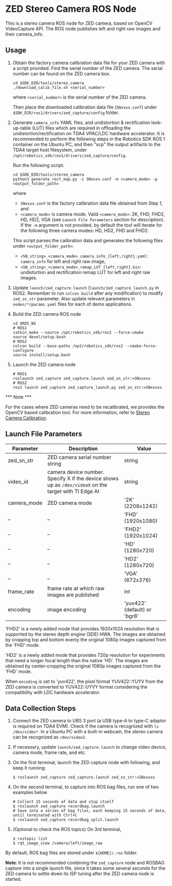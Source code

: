 ZED Stereo Camera ROS Node
==========================
This is a stereo camera ROS node for ZED camera, based on OpenCV VideoCapture API. The ROS node publishes left and right raw images and their camera_info.

## Usage

1. Obtain the factory camera calibration data file for your ZED camera with a script provided. Find the serial number of the ZED camera. The serial number can be found on the ZED camera box.
    ```
    cd $SDK_DIR/tools/stereo_camera
    ./download_calib_file.sh <serial_number>
    ```
    where `<serial_number>` is the serial number of the ZED camera.

    Then place the downloaded calibration data file (`SNxxxx.conf`) under `$SDK_DIR/ros1/drivers/zed_capture/config` folder.

2. Generate `camera_info` YAML files, and undistortion & rectification look-up-table (LUT) files which are required in offloading the undistortion/rectification on TDA4 VPAC/LDC hardware accelerator. It is recommended to perform the following steps in the Robotics SDK ROS 1 container on the Ubuntu PC, and then "scp" the output artifacts to the TDA4 target host filesystem, under `/opt/robotics_sdk/ros1/drivers/zed_capture/config`.

    Run the following script:
    ```
    cd $SDK_DIR/tools/stereo_camera
    python3 generate_rect_map.py -i SNxxxx.conf -m <camera_mode> -p <output_folder_path>
    ```
    where
    * `SNxxxx.conf` is the factory calibration data file obtained from Step 1, and
    * `<camera_mode>` is camera mode. Valid `<camera_mode>`: 2K, FHD, FHD2, HD, HD2, VGA (see ``Launch File Parameters`` section for description). If the `-m` argument is not provided, by default the tool will iterate for the following three camera modes: HD, HD2, FHD and FHD2.

    This script parses the calibration data and generates the following files under `<output_folder_path>`:

    * `<SN_string>_<camera_mode>_camera_info_{left,right}.yaml`: `camera_info` for left and right raw image,
    * `<SN_string>_<camera_mode>_remap_LUT_{left,right}.bin`: undistortion and rectification remap LUT for left and right raw images.

3. Update `launch/zed_capture.launch` (`launch/zed_capture_launch.py` in ROS2. Remember to run `colcon build` after any modification) to modify `zed_sn_str` parameter. Also update relevant parameters in `nodes/*/params.yaml` files for each of demo applications.

4. Build the ZED camera ROS node
    ```
    cd $ROS_WS
    # ROS1
    catkin_make --source /opt/robotics_sdk/ros1 --force-cmake
    source devel/setup.bash
    # ROS2
    colcon build --base-paths /opt/robotics_sdk/ros2 --cmake-force-configure
    source install/setup.bash
    ```

5. Launch the ZED camera node
    ```
    # ROS1
    roslaunch zed_capture zed_capture.launch zed_sn_str:=SNxxxxx
    # ROS2
    ros2 launch zed_capture zed_capture_launch.py zed_sn_str:=SNxxxxx
    ```

*** Note ***

For the cases where ZED cameras need to be recalibrated, we provides the OpenCV based calibration tool. For more information, refer to [Stereo Camera Calibration](../../../tools/stereo_camera/calibration/README.md).

## Launch File Parameters

 Parameter     | Description                                                               | Value
---------------|---------------------------------------------------------------------------|-------------------------
 zed_sn_str    | ZED camera serial number string                                           | string
 video_id      | camera device number. Specify X if the device shows up as `/dev/videoX` on the target with TI Edge AI | string
 camera_mode   | ZED camera mode                                                           | '2K' (2208x1242)
 _             | _                                                                         | 'FHD' (1920x1080)
 _             | _                                                                         | 'FHD2' (1920x1024)
 _             | _                                                                         | 'HD' (1280x720)
 _             | _                                                                         | 'HD2' (1280x720)
 _             | _                                                                         | 'VGA' (672x376)
 frame_rate    | frame rate at which raw images are published                              | int
 encoding      | image encoding                                                            | 'yuv422' (default) or 'bgr8'

'FHD2' is a newly added mode that provides 1920x1024 resolution that is supported by the stereo depth engine (SDE) HWA. The images are obtained by cropping top and bottom evenly the original 1080p images captured from the 'FHD' mode.

'HD2' is a newly added mode that provides 720p resolution for experiments that need a longer focal length than the native 'HD'. The images are obtained by center-cropping the original 1080p images captured from the 'FHD' mode.

When `encoding` is set to 'yuv422', the pixel format YUV422::YUYV from the ZED camera is converted to YUV422::UYVY format considering the compatibility with LDC hardware accelerator.

## Data Collection Steps

1. Connect the ZED camera to UBS 3 port (a USB type-A to type-C adaptor is required on TDA4 EVM). Check if the camera is recognized with `ls /dev/video*`. In a Ubuntu PC with a built-in webcam, the stereo camera can be recognized as `/dev/video2`.

2. If necessary, update `launch/zed_capture.launch` to change video device, camera mode, frame rate, and etc.

3. On the first terminal, launch the ZED capture node with following, and keep it running:
    ```
    $ roslaunch zed_capture zed_capture.launch zed_sn_str:=SNxxxxx
    ```

4. On the second terminal, to capture into ROS bag files, run one of two examples below

    ```
    # Collect 15 seconds of data and stop itself
    $ roslaunch zed_capture recordbag.launch
    # Save into a series of bag files, each keeping 15 seconds of data, until terminated with Ctrl+C
    $ roslaunch zed_capture recordbag_split.launch
    ```

5. (Optional to check the ROS topics) On 3rd terminal,
    ```
    $ rostopic list
    $ rqt_image_view /camera/left/image_raw
    ```

By default, ROS bag files are stored under `${HOME}/.ros` folder.

**Note**: It is not recommended combining the `zed_capture` node and ROSBAG capture into a single launch file, since it takes some several seconds for the ZED camera to settle down its ISP tuning after the ZED camera node is started.

